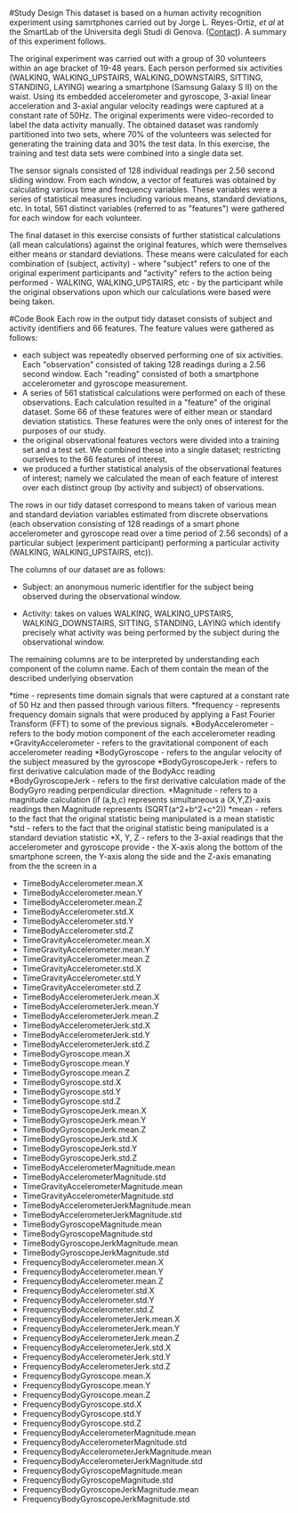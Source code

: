 
#Study Design
This dataset is based on a human activity recognition experiment using samrtphones carried out by Jorge L. Reyes-Ortiz, <em>et al</em> at the SmartLab of the Universita degli Studi di Genova. (<a href="mailto:activityrecognition@smartlab.ws">Contact</a>). A summary of this experiment follows.

The original experiment was carried out with a group of 30 volunteers within an age bracket of 19-48 years. Each person performed six activities (WALKING, WALKING_UPSTAIRS, WALKING_DOWNSTAIRS, SITTING, STANDING, LAYING) wearing a 
smartphone (Samsung Galaxy S II) on the waist. Using its embedded accelerometer and gyroscope, 3-axial linear acceleration and 3-axial angular velocity readings were captured at a constant rate of 50Hz. The original experiments were video-recorded to label the data activity manually. The obtained dataset was randomly partitioned into two sets, where 70% of the volunteers was selected for generating the training data and 30% the test data. In this exercise, the training and test data sets were combined into a single data set.

The sensor signals consisted of 128 individual readings per 2.56 second sliding window. From each window, a vector of features was obtained by calculating various time and frequency variables. These variables were a series of statistical measures including various means, standard deviations, etc. In total, 561 distinct variables (referred to as "features") were gathered for each window for each volunteer.

The final dataset in this exercise consists of further statistical calculations (all mean calculations) against the original features, which were themselves either means or standard deviations. These means were calculated for each combination of (subject, activity) - where "subject" refers to one of the original experiment participants and "activity" refers to the action being performed - WALKING, WALKING_UPSTAIRS, etc - by the participant while the original observations upon which our calculations were based were being taken.


#Code Book
Each row in the output tidy dataset consists of subject and activity identifiers and 66 features. The feature values were gathered as follows:
  - each subject was repeatedly observed performing one of six activities. Each "observation" consisted of taking 128 readings during a 2.56 second window. Each "reading" consisted  of both a smartphone accelerometer and gyroscope measurement. 
  - A series of 561 statistical calculations were performed on each of these observations. Each calculation resulted in a "feature" of the original dataset. Some 66 of these features were of either mean or standard deviation statistics. These features were the only ones of interest for the purposes of our study.
  - the original observational features vectors were divided into a training set and a test set. We combined these into a single dataset; restricting ourselves to the 66 features of interest.
  - we produced a further statistical analysis of the observational features of interest; namely we calculated the mean of each feature of interest over each distinct group (by activity and subject) of observations. 

The rows in our tidy dataset correspond to means taken of various mean and standard deviation variables estimated from discrete observations (each observation consisting of 128 readings of a smart phone accelerometer and gyroscope read over a time period of 2.56 seconds) of a particular subject (experiment participant) performing a particular activity (WALKING, WALKING_UPSTAIRS, etc)).

The columns of our dataset are as follows:

- Subject: an anonymous numeric identifier for the subject being observed during the observational window.

- Activity: takes on values WALKING, WALKING_UPSTAIRS, WALKING_DOWNSTAIRS, SITTING, STANDING, LAYING which identify 
precisely what activity was being performed by the subject during the observational window.

The remaining columns are to be interpreted by understanding each component of the column name. Each of them contain the mean of the described underlying observation

*time  - represents time domain signals that were captured at a constant rate of 50 Hz and then passed through various filters.
*frequency - represents frequency domain signals that were produced by applying  a Fast Fourier Transform (FFT) to some of the previous signals.
*BodyAccelerometer - refers to the body motion component of the each accelerometer reading
*GravityAccelerometer - refers to the gravitational component of each accelerometer reading
*BodyGyroscope - refers to the angular velocity of the subject measured by the gyroscope
*BodyGyroscopeJerk - refers to first derivative calculation made of the BodyAcc reading
*BodyGyroscopeJerk - refers to the first derivative calculation made of the BodyGyro reading
perpendicular direction.
*Magnitude - refers to a magnitude calculation (if (a,b,c) represents simultaneous a (X,Y,Z)-axis readings then Magnitude represents (SQRT(a^2+b^2+c^2))
*mean - refers to the fact that the original statistic being manipulated is a mean statistic
*std - refers to the fact that the original statistic being manipulated is a standard deviation statistic
*X, Y, Z - refers to the 3-axial readings that the accelerometer and gyroscope provide - the X-axis along the bottom of the smartphone screen, the Y-axis along the side and the Z-axis emanating from the the screen in a 

- TimeBodyAccelerometer.mean.X
- TimeBodyAccelerometer.mean.Y
- TimeBodyAccelerometer.mean.Z
- TimeBodyAccelerometer.std.X
- TimeBodyAccelerometer.std.Y
- TimeBodyAccelerometer.std.Z
- TimeGravityAccelerometer.mean.X
- TimeGravityAccelerometer.mean.Y
- TimeGravityAccelerometer.mean.Z
- TimeGravityAccelerometer.std.X
- TimeGravityAccelerometer.std.Y
- TimeGravityAccelerometer.std.Z
- TimeBodyAccelerometerJerk.mean.X
- TimeBodyAccelerometerJerk.mean.Y
- TimeBodyAccelerometerJerk.mean.Z
- TimeBodyAccelerometerJerk.std.X
- TimeBodyAccelerometerJerk.std.Y
- TimeBodyAccelerometerJerk.std.Z
- TimeBodyGyroscope.mean.X
- TimeBodyGyroscope.mean.Y
- TimeBodyGyroscope.mean.Z
- TimeBodyGyroscope.std.X
- TimeBodyGyroscope.std.Y
- TimeBodyGyroscope.std.Z
- TimeBodyGyroscopeJerk.mean.X
- TimeBodyGyroscopeJerk.mean.Y
- TimeBodyGyroscopeJerk.mean.Z
- TimeBodyGyroscopeJerk.std.X
- TimeBodyGyroscopeJerk.std.Y
- TimeBodyGyroscopeJerk.std.Z
- TimeBodyAccelerometerMagnitude.mean
- TimeBodyAccelerometerMagnitude.std
- TimeGravityAccelerometerMagnitude.mean
- TimeGravityAccelerometerMagnitude.std
- TimeBodyAccelerometerJerkMagnitude.mean
- TimeBodyAccelerometerJerkMagnitude.std
- TimeBodyGyroscopeMagnitude.mean
- TimeBodyGyroscopeMagnitude.std
- TimeBodyGyroscopeJerkMagnitude.mean
- TimeBodyGyroscopeJerkMagnitude.std
- FrequencyBodyAccelerometer.mean.X
- FrequencyBodyAccelerometer.mean.Y
- FrequencyBodyAccelerometer.mean.Z
- FrequencyBodyAccelerometer.std.X
- FrequencyBodyAccelerometer.std.Y
- FrequencyBodyAccelerometer.std.Z
- FrequencyBodyAccelerometerJerk.mean.X
- FrequencyBodyAccelerometerJerk.mean.Y
- FrequencyBodyAccelerometerJerk.mean.Z
- FrequencyBodyAccelerometerJerk.std.X
- FrequencyBodyAccelerometerJerk.std.Y
- FrequencyBodyAccelerometerJerk.std.Z
- FrequencyBodyGyroscope.mean.X
- FrequencyBodyGyroscope.mean.Y
- FrequencyBodyGyroscope.mean.Z
- FrequencyBodyGyroscope.std.X
- FrequencyBodyGyroscope.std.Y
- FrequencyBodyGyroscope.std.Z
- FrequencyBodyAccelerometerMagnitude.mean
- FrequencyBodyAccelerometerMagnitude.std
- FrequencyBodyAccelerometerJerkMagnitude.mean
- FrequencyBodyAccelerometerJerkMagnitude.std
- FrequencyBodyGyroscopeMagnitude.mean
- FrequencyBodyGyroscopeMagnitude.std
- FrequencyBodyGyroscopeJerkMagnitude.mean
- FrequencyBodyGyroscopeJerkMagnitude.std